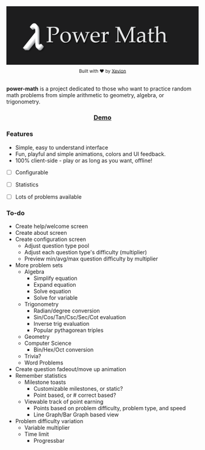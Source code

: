 <div align="center">
    <a href=""><img src=".media/banner.png" alt="Power Math"></a>
    <br>
    <sub>
        Built with ❤︎ by <a href="https://github.com/Xevion/">Xevion</a>
    </sub>
</div>

<br>

**power-math** is a project dedicated to those who want to practice random math problems from simple arithmetic to geometry, algebra, or trigonometry.

<div align="center">
    <h3>
        <a href="https://xevion.github.io/power-math/">Demo</a>
    </h3>
</div>

### Features

- Simple, easy to understand interface
- Fun, playful and simple animations, colors and UI feedback.
- 100% client-side - play or as long as you want, offline!
- [ ] Configurable
- [ ] Statistics
- [ ] Lots of problems available


### To-do

- Create help/welcome screen
- Create about screen
- Create configuration screen
    - Adjust question type pool
    - Adjust each question type's difficulty (multiplier)
    - Preview min/avg/max question difficulty by multiplier
- More problem sets
    - Algebra
        - Simplify equation
        - Expand equation
        - Solve equation
        - Solve for variable
    - Trigonometry
        - Radian/degree conversion
        - Sin/Cos/Tan/Csc/Sec/Cot evaluation
        - Inverse trig evaluation
        - Popular pythagorean triples
    - Geometry
    - Computer Science
        - Bin/Hex/Oct conversion
    - Trivia?
    - Word Problems
- Create question fadeout/move up animation
- Remember statistics
    - Milestone toasts
        - Customizable milestones, or static?
        - Point based, or # correct based?
    - Viewable track of point earning
        - Points based on problem difficulty, problem type, and speed
        - Line Graph/Bar Graph based view
- Problem difficulty variation
    - Variable multiplier
    - Time limit
        - Progressbar
